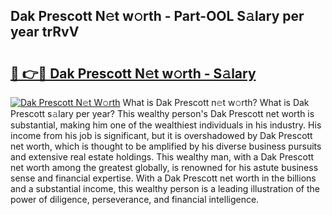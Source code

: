 ## Dak Prescott N𝚎t w𝚘rth - Part-OOL S𝚊lary per year trRvV

# <h2><a href="http://gc3srq.nevu.top/?p=Dak+Prescott">🔗 👉🔴 Dak Prescott N𝚎t w𝚘rth - S𝚊lary</a></h2>

[![Dak Prescott N𝚎t W𝚘rth](https://i.imgur.com/Oavwk0R.jpeg)](http://gc3srq.nevu.top/?p=Dak+Prescott)
What is Dak Prescott n𝚎t w𝚘rth? What is Dak Prescott s𝚊lary per year?
This wealthy person's Dak Prescott net worth is substantial, making him one of the wealthiest individuals in his industry. His income from his job is significant, but it is overshadowed by Dak Prescott net worth, which is thought to be amplified by his diverse business pursuits and extensive real estate holdings. This wealthy man, with a Dak Prescott net worth among the greatest globally, is renowned for his astute business sense and financial expertise. With a Dak Prescott net worth in the billions and a substantial income, this wealthy person is a leading illustration of the power of diligence, perseverance, and financial intelligence.
